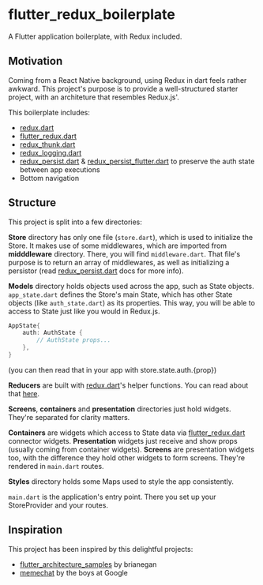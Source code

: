 # flutter_redux_boilerplate

A Flutter application boilerplate, with Redux included.

## Motivation

Coming from a React Native background, using Redux in dart feels rather awkward. This project's purpose is to provide a well-structured starter project, with an architeture that resembles Redux.js'.

This boilerplate includes:

* [redux.dart](https://pub.dartlang.org/packages/redux)
* [flutter_redux.dart](https://pub.dartlang.org/packages/flutter_redux)
* [redux_thunk.dart](https://pub.dartlang.org/packages/redux_thunk)
* [redux_logging.dart](https://pub.dartlang.org/packages/redux_logging)
* [redux_persist.dart](https://pub.dartlang.org/packages/redux_persist) & [redux_persist_flutter.dart](https://pub.dartlang.org/packages/redux_persist_flutter) to preserve the auth state between app executions
* Bottom navigation

## Structure

This project is split into a few directories:

**Store** directory has only one file (`store.dart`), which is used to initialize the Store. It makes use of some middlewares, which are imported from **midddleware** directory. There, you will find `middleware.dart`. That file's purpose is to return an array of middlewares, as well as initializing a persistor (read [redux_persist.dart](https://pub.dartlang.org/packages/redux_persist) docs for more info).

**Models** directory holds objects used across the app, such as State objects. 
`app_state.dart` defines the Store's main State, which has other State objects (like `auth_state.dart`) as its properties. This way, you will be able to access to State just like you would in Redux.js. 

```dart
AppState{
    auth: AuthState {
        // AuthState props...   
    },
}
```

(you can then read that in your app with store.state.auth.{prop})

**Reducers** are built with [redux.dart](https://pub.dartlang.org/packages/redux)'s helper functions. You can read about that [here](https://github.com/johnpryan/redux.dart/blob/master/doc/combine_reducers.md).

**Screens**, **containers** and **presentation** directories just hold widgets. They're separated for clarity matters. 

**Containers** are widgets which access to State data via [flutter_redux.dart](https://pub.dartlang.org/packages/flutter_redux) connector widgets. 
**Presentation** widgets just receive and show props (usually coming from container widgets). 
**Screens** are presentation widgets too, with the difference they hold other widgets to form screens. They're rendered in `main.dart` routes.

**Styles** directory holds some Maps used to style the app consistently.

`main.dart` is the application's entry point. There you set up your StoreProvider and your routes.

## Inspiration

This project has been inspired by this delightful projects:

* [flutter_architecture_samples](https://github.com/brianegan/flutter_architecture_samples/blob/master/example/redux) by brianegan
* [memechat](https://github.com/efortuna/memechat/tree/master) by the boys at Google
